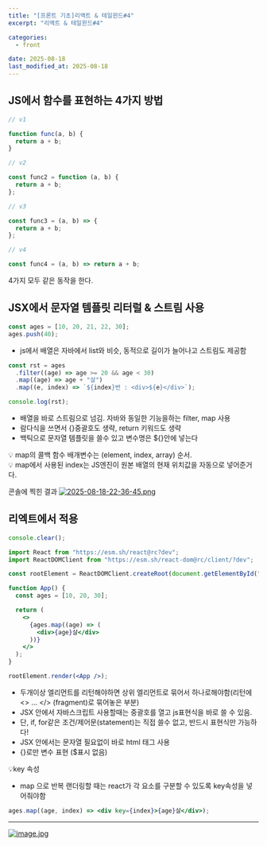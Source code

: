 ```yaml
---
title: "[프론트 기초]리액트 & 테일윈드#4"
excerpt: "리액트 & 테일윈드#4"

categories:
  - front

date: 2025-08-18
last_modified_at: 2025-08-18
---
```


## JS에서 함수를 표현하는 4가지 방법

```js
// v1

function func(a, b) {
  return a + b;
}
```

```js
// v2

const func2 = function (a, b) {
  return a + b;
};
```

```js
// v3

const func3 = (a, b) => {
  return a + b;
};
```

```js
// v4

const func4 = (a, b) => return a + b;
```

4가지 모두 같은 동작을 한다.

## JSX에서 문자열 템플릿 리터럴 & 스트림 사용

```js
const ages = [10, 20, 21, 22, 30];
ages.push(40);
```

- js에서 배열은 자바에서 list와 비슷, 동적으로 길이가 늘어나고 스트림도 제공함

```js
const rst = ages
  .filter((age) => age >= 20 && age < 30)
  .map((age) => age + "살")
  .map((e, index) => `${index}번 : <div>${e}</div>`);

console.log(rst);
```

- 배열을 바로 스트림으로 넘김. 자바와 동일한 기능을하는 filter, map 사용
- 람다식을 쓰면서 {}중괄호도 생략, return 키워드도 생략
- 백틱으로 문자열 템플릿을 쓸수 있고 변수명은 ${}안에 넣는다

💡 map의 콜백 함수 배개변수는 (element, index, array) 순서.<br/>
💡 map에서 사용된 index는 JS엔진이 원본 배열의 현재 위치값을 자동으로 넣어준거다.

콘솔에 찍힌 결과
[![2025-08-18-22-36-45.png](https://i.postimg.cc/tgv8ZzXf/2025-08-18-22-36-45.png)](https://postimg.cc/TymtBg5q)

## 리엑트에서 적용

```jsx
console.clear();

import React from "https://esm.sh/react@rc?dev";
import ReactDOMClient from "https://esm.sh/react-dom@rc/client/?dev";

const rootElement = ReactDOMClient.createRoot(document.getElementById("root"));

function App() {
  const ages = [10, 20, 30];

  return (
    <>
      {ages.map((age) => (
        <div>{age}살</div>
      ))}
    </>
  );
}

rootElement.render(<App />);
```

- 두개이상 엘리먼트를 리턴해야하면 상위 엘리먼트로 묶어서 하나로해야함(리턴에 <> ... </> (fragment)로 묶어놓은 부분)
- JSX 안에서 자바스크립트 사용할때는 중괄호를 열고 js표현식을 바로 쓸 수 있음.
- 단, if, for같은 조건/제어문(statement)는 직접 쓸수 없고, 반드시 표현식만 가능하다!
- JSX 안에서는 문자열 필요없이 바로 html 태그 사용
- {}로만 변수 표현 ($표시 없음)

💡key 속성

- map 으로 반복 랜더링할 때는 react가 각 요소를 구분할 수 있도록 key속성을 넣어줘야함

```jsx
ages.map((age, index) => <div key={index}>{age}살</div>);
```

---

[![image.jpg](https://i.postimg.cc/rFSm1DRg/image.jpg)](https://postimg.cc/QHdhsxbW)
